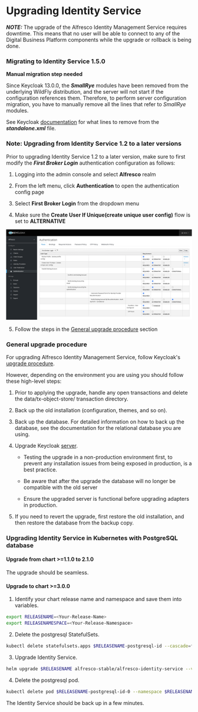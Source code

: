 # Upgrading Identity Service

**_NOTE:_** The upgrade of the Alfresco Identity Management Service requires downtime.
This means that no user will be able to connect to any of the Digital Business Platform components while the upgrade or rollback is being done.

### Migrating to Identity Service 1.5.0
**Manual migration step needed**

Since Keycloak 13.0.0, the **_SmallRye_** modules have been removed from the underlying WildFly distribution, and the server will not start if the configuration references them. Therefore, to perform server configuration migration, you have to manually remove all the lines that refer to _SmallRye_ modules.

See Keycloak [documentation](https://www.keycloak.org/docs/latest/upgrading/#migrating-to-13-0-0) for what lines to remove from the **_standalone.xml_** file.


### Note: Upgrading from Identity Service 1.2 to a later versions
Prior to upgrading Identity Service 1.2 to a later version, make sure to first modify the **_First Broker Login_** authentication configuration as follows:

1. Logging into the admin console and select **Alfresco** realm

2. From the left menu, click **Authentication** to open the authentication config page

3. Select **First Broker Login** from the dropdown menu

4. Make sure the **Create User If Unique(create unique user config)** flow is set to **ALTERNATIVE**

![First Broker Login page](docs/resource/images/first-broker-login.png)

5. Follow the steps in the [General upgrade procedure](#General-upgrade-procedure) section


### General upgrade procedure

For upgrading Alfresco Identity Management Service, follow Keycloak's [upgrade procedure](https://www.keycloak.org/docs/latest/upgrading/).

However, depending on the environment you are using you should follow these high-level steps:

1. Prior to applying the upgrade, handle any open transactions and delete the data/tx-object-store/ transaction directory.

2. Back up the old installation (configuration, themes, and so on).

3. Back up the database. For detailed information on how to back up the database, see the documentation for the relational database you are using.

4. Upgrade Keycloak [server](https://www.keycloak.org/docs/latest/upgrading/#_install_new_version).

   - Testing the upgrade in a non-production environment first, to prevent any installation issues from being exposed in production, is a best practice.

   - Be aware that after the upgrade the database will no longer be compatible with the old server

   - Ensure the upgraded server is functional before upgrading adapters in production.

5. If you need to revert the upgrade, first restore the old installation, and then restore the database from the backup copy.

### Upgrading Identity Service in Kubernetes with PostgreSQL database

#### Upgrade from chart >=1.1.0 to 2.1.0

The upgrade should be seamless.


#### Upgrade to chart >=3.0.0

1. Identify your chart release name and namespace and save them into variables.

```bash
export RELEASENAME=<Your-Release-Name>
export RELEASENAMESPACE=<Your-Release-Namespace>
```

2. Delete the postgresql StatefulSets.

```bash
kubectl delete statefulsets.apps $RELEASENAME-postgresql-id --cascade=false --namespace $RELEASENAMESPACE
```

3. Upgrade Identity Service.

```bash
helm upgrade $RELEASENAME alfresco-stable/alfresco-identity-service --version=3.0.0 --namespace $RELEASENAMESPACE
```

4. Delete the postgresql pod.

```bash
kubectl delete pod $RELEASENAME-postgresql-id-0 --namespace $RELEASENAMESPACE
```

The Identity Service should be back up in a few minutes.

